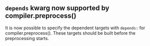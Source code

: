 ## `depends` kwarg now supported by compiler.preprocess()

It is now possible to specify the dependent targets with `depends:`
for compiler.preprocess(). These targets should be built before the
preprocessing starts.
